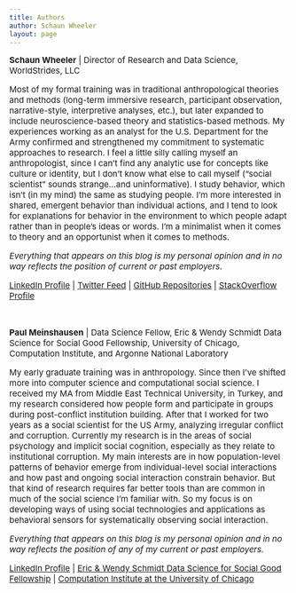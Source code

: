 ```yaml
---
title: Authors
author: Schaun Wheeler
layout: page
---
```

<p style="text-align: left; font-size: 15px;">
  <strong>Schaun Wheeler</strong> | Director of Research and Data Science, WorldStrides, LLC
</p>

<p style="text-align: left; font-size: 15px;">
  Most of my formal training was in traditional anthropological theories and methods (long-term immersive research, participant observation, narrative-style, interpretive analyses, etc.), but later expanded to include neuroscience-based theory and statistics-based methods. My experiences working as an analyst for the U.S. Department for the Army confirmed and strengthened my commitment to systematic approaches to research. I feel a little silly calling myself an anthropologist, since I can&#8217;t find any analytic use for concepts like culture or identity, but I don&#8217;t know what else to call myself (&#8220;social scientist&#8221; sounds strange&#8230;and uninformative). I study behavior, which isn&#8217;t (in my mind) the same as studying people. I&#8217;m more interested in shared, emergent behavior than individual actions, and I tend to look for explanations for behavior in the environment to which people adapt rather than in people&#8217;s ideas or words. I&#8217;m a minimalist when it comes to theory and an opportunist when it comes to methods.
</p>

<p style="text-align: left; font-size: 15px;">
  <em>Everything that appears on this blog is my personal opinion and in no way reflects the position of current or past employers.</em>
</p>

<p style="text-align: left; font-size: 15px;">
  <a href="http://www.linkedin.com/in/schaunwheeler">LinkedIn Profile</a> | <a href="https://twitter.com/SchaunW">Twitter Feed</a> | <a href="https://github.com/schaunwheeler">GitHub Repositories</a> | <a href="http://stackoverflow.com/users/1829950/schaunw">StackOverflow Profile</a><a href="www.worldstrides.org"><br /> </a>
</p>

<p style="text-align: left; color: #ffffff;">
  &#8212;&#8211;
</p>

<p style="text-align: left; font-size: 15px;">
  <strong>Paul Meinshausen</strong> | Data Science Fellow, Eric & Wendy Schmidt Data Science for Social Good Fellowship, University of Chicago, Computation Institute, and Argonne National Laboratory
</p>

<p style="text-align: left; font-size: 15px;">
  My early graduate training was in anthropology. Since then I&#8217;ve shifted more into computer science and computational social science. I received my MA from Middle East Technical University, in Turkey, and my research considered how people form and participate in groups during post-conflict institution building. After that I worked for two years as a social scientist for the US Army, analyzing irregular conflict and corruption. Currently my research is in the areas of social psychology and implicit social cognition, especially as they relate to institutional corruption. My main interests are in how population-level patterns of behavior emerge from individual-level social interactions and how past and ongoing social interaction constrain behavior. But that kind of research requires far better tools than are common in much of the social science I&#8217;m familiar with. So my focus is on developing ways of using social technologies and applications as behavioral sensors for systematically observing social interaction.
</p>

<p style="text-align: left; font-size: 15px;">
  <em>Everything that appears on this blog is my personal opinion and in no way reflects the position of any of my current or past employers. </em>
</p>

<p style="text-align: left; font-size: 15px;">
  <a href="www.linkedin.com/pub/paul-meinshausen/33/584/83b">LinkedIn Profile</a> | <a href="http://dssg.io/">Eric & Wendy Schmidt Data Science for Social Good Fellowship</a> | <a href="http://www.ci.anl.gov/">Computation Institute at the University of Chicago</a>
</p>

<p style="text-align: left; font-size: 15px;">
